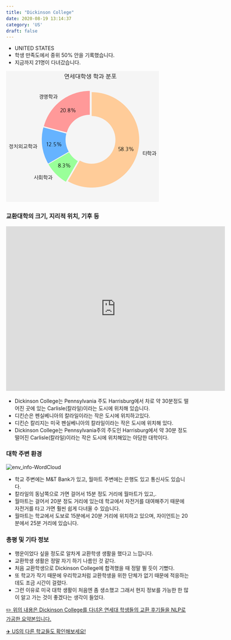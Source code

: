 ```yaml
---
title: "Dickinson College"
date: 2020-08-19 13:14:37
category: 'US'
draft: false
---
```



* UNITED STATES
* 학생 만족도에서 중위 50% 안을 기록했습니다.
* 지금까지 21명이 다녀갔습니다. 

![department-info](../plots/US000058.png)
### 교환대학의 크기, 지리적 위치, 기후 등
<iframe
width="600"
height="450"
frameborder="0" style="border:0"
src="https://www.google.com/maps/embed/v1/place?key=AIzaSyC9e1AME-pVmWC4hBpFdu5S4dKzyepa3HQ&q=Dickinson+College&center=40.20285360000001,-77.1972141&zoom=14" allowfullscreen>
</iframe>

* Dickinson College는 Pennsylvania 주도 Harrisburg에서 차로 약 30분정도 떨어진 곳에 있는 Carlisle(칼라일)이라는 도시에 위치해 있습니다.
* 디킨슨은 펜실베니아의 칼라일이라는 작은 도시에 위치하고있다.
* 디킨슨 칼리지는 미국 펜실베니아의 칼라일이라는 작은 도시에 위치해 있다.
* Dickinson College는 Pennsylvania주의 주도인 Harrisburg에서 약 30분 정도 떨어진 Carlisle(칼라일)이라는 작은 도시에 위치해있는 아담한 대학이다.


### 대학 주변 환경

![env_info-WordCloud](../univ_wordclouds_okt/env_info/US000058_env_info_okt.png)

* 학교 주변에는 M&T Bank가 있고, 월마트 주변에는 은행도 있고 통신사도 있습니다.
* 칼라일의 동남쪽으로 가면 걸어서 15분 정도 거리에 월마트가 있고,.
* 월마트는 걸어서 20분 정도 거리에 있는데 학교에서 자전거를 대여해주기 때문에 자전거를 타고 가면 훨씬 쉽게 다녀올 수 있습니다.
* 월마트는 학교에서 도보로 15분에서 20분 거리에 위치하고 있으며, 자이언트는 20분에서 25분 거리에 있습니다.


### 총평 및 기타 정보 
* 행운이었다 싶을 정도로 알차게 교환학생 생활을 했다고 느낍니다.
* 교환학생 생활은 정말 자기 하기 나름인 것 같다.
* 처음 교환학생으로 Dickinson College에 합격했을 때 정말 뛸 듯이 기뻤다.
* 또 학교가 작기 때문에 우리학교처럼 교환학생을 위한 단체가 없기 때문에 적응하는 데도 조금 시간이 걸렸다.
* 그런 이유로 미국 대학 생활이 처음엔 좀 생소했고 그래서 현지 정보를 가능한 한 많이 알고 가는 것이 좋겠다는 생각이 들었다.


[✏️ 위의 내용은 Dickinson College를 다녀온 연세대 학생들의 교환 후기들을 NLP로 가공한 요약본입니다.](http://oia.yonsei.ac.kr/partner/expReport.asp?ucode=US000058&bgbn=A)

[✈️ US의 다른 학교들도 확인해보세요!](https://yonsei-exchange.netlify.app/?category=US)
